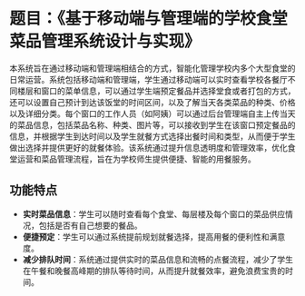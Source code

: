 # 题目：《基于移动端与管理端的学校食堂菜品管理系统设计与实现》

本系统旨在通过移动端和管理端相结合的方式，智能化管理学校内多个大型食堂的日常运营。系统包括移动端和管理端，学生通过移动端可以实时查看学校各餐厅不同楼层和窗口的菜单信息，可以通过学生端预定餐品并选择堂食或者打包的方式，还可以设置自己预计到达该饭堂的时间区间，以及了解当天各类菜品的种类、价格以及详细分类。每个窗口的工作人员（如阿姨）可以通过后台管理端自主上传当天的菜品信息，包括菜品名称、种类、图片等，可以接收到学生在该窗口预定餐品的信息，并根据学生到达时间以及学生就餐方式选择出餐时间和类型，从而便于学生做出选择并提供更好的就餐体验。该系统通过提升信息透明度和管理效率，优化食堂运营和菜品管理流程，旨在为学校师生提供便捷、智能的用餐服务。

## 功能特点

- **实时菜品信息**：学生可以随时查看每个食堂、每层楼及每个窗口的菜品供应情况，包括是否有自己想要的餐品。
- **便捷预定**：学生可以通过系统提前规划就餐选择，提高用餐的便利性和满意度。
- **减少排队时间**：系统通过提供实时的菜品信息和流畅的点餐流程，减少了学生在午餐和晚餐高峰期的排队等待时间，从而提升就餐效率，避免浪费宝贵的时间。
